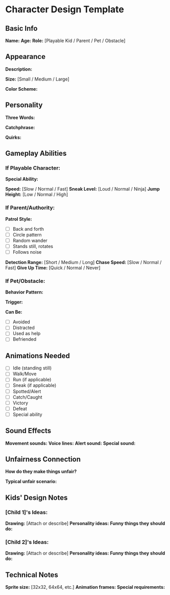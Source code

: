 # Character Design Template

## Basic Info
**Name:** 
**Age:** 
**Role:** [Playable Kid / Parent / Pet / Obstacle]

## Appearance
**Description:**
<!-- What do they look like? Hair, clothes, distinguishing features -->

**Size:** [Small / Medium / Large]
<!-- Affects what spaces they can fit through -->

**Color Scheme:**
<!-- Main colors for the sprite -->

## Personality
**Three Words:**
<!-- Sum them up in three adjectives -->

**Catchphrase:**
<!-- What do they always say? -->

**Quirks:**
<!-- Funny habits or behaviors -->

## Gameplay Abilities
### If Playable Character:
**Special Ability:**
<!-- What can they do that others can't? -->

**Speed:** [Slow / Normal / Fast]
**Sneak Level:** [Loud / Normal / Ninja]
**Jump Height:** [Low / Normal / High]

### If Parent/Authority:
**Patrol Style:**
- [ ] Back and forth
- [ ] Circle pattern
- [ ] Random wander
- [ ] Stands still, rotates
- [ ] Follows noise

**Detection Range:** [Short / Medium / Long]
**Chase Speed:** [Slow / Normal / Fast]
**Give Up Time:** [Quick / Normal / Never]

### If Pet/Obstacle:
**Behavior Pattern:**
<!-- How do they move or act? -->

**Trigger:**
<!-- What makes them activate? -->

**Can Be:**
- [ ] Avoided
- [ ] Distracted
- [ ] Used as help
- [ ] Befriended

## Animations Needed
- [ ] Idle (standing still)
- [ ] Walk/Move
- [ ] Run (if applicable)
- [ ] Sneak (if applicable)
- [ ] Spotted/Alert
- [ ] Catch/Caught
- [ ] Victory
- [ ] Defeat
- [ ] Special ability

## Sound Effects
**Movement sounds:**
**Voice lines:**
**Alert sound:**
**Special sound:**

## Unfairness Connection
**How do they make things unfair?**
<!-- Or how do they suffer from unfairness? -->

**Typical unfair scenario:**
<!-- Give an example -->

## Kids' Design Notes
### [Child 1]'s Ideas:
**Drawing:** [Attach or describe]
**Personality ideas:**
**Funny things they should do:**

### [Child 2]'s Ideas:
**Drawing:** [Attach or describe]
**Personality ideas:**
**Funny things they should do:**

## Technical Notes
**Sprite size:** [32x32, 64x64, etc.]
**Animation frames:** 
**Special requirements:**